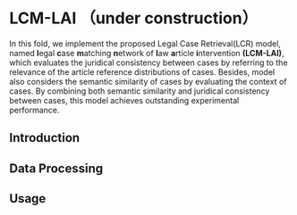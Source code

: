 # LCM-LAI （under construction）
In this fold, we implement the proposed Legal Case Retrieval(LCR) model, named **l**egal **c**ase
**m**atching **n**etwork of **l**aw **a**rticle **i**ntervention **(LCM-LAI)**, which evaluates 
the juridical consistency between cases by referring to the relevance of the article reference 
distributions of cases. Besides, model also considers the semantic similarity of cases by evaluating
the context of cases. By combining both semantic similarity and juridical consistency between cases, 
this model achieves outstanding experimental performance.

## Introduction

## Data Processing

## Usage
